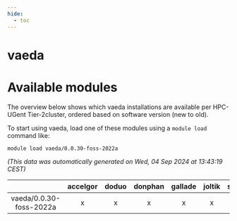 ```yaml
---
hide:
  - toc
---
```


vaeda
=====

# Available modules


The overview below shows which vaeda installations are available per HPC-UGent Tier-2cluster, ordered based on software version (new to old).

To start using vaeda, load one of these modules using a `module load` command like:

```shell
module load vaeda/0.0.30-foss-2022a
```

*(This data was automatically generated on Wed, 04 Sep 2024 at 13:43:19 CEST)*  

| |accelgor|doduo|donphan|gallade|joltik|shinx|skitty|
| :---: | :---: | :---: | :---: | :---: | :---: | :---: | :---: |
|vaeda/0.0.30-foss-2022a|x|x|x|x|x|-|x|
